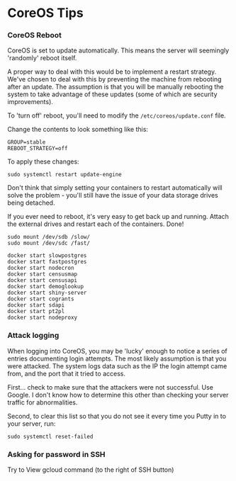 # CoreOS Tips

### CoreOS Reboot

CoreOS is set to update automatically.  This means the server will seemingly 'randomly' reboot itself.

A proper way to deal with this would be to implement a restart strategy.  We've chosen to deal with this by preventing the machine from rebooting after an update.  The assumption is that you will be manually rebooting the system to take advantage of these updates (some of which are security improvements).

To 'turn off' reboot, you'll need to modify the ```/etc/coreos/update.conf``` file. 

Change the contents to look something like this:

```
GROUP=stable
REBOOT_STRATEGY=off
```

To apply these changes:

```
sudo systemctl restart update-engine
```

Don't think that simply setting your containers to restart automatically will solve the problem - you'll still have the issue of your data storage drives being detached.

If you ever need to reboot, it's very easy to get back up and running.  Attach the external drives and restart each of the containers.  Done!

```
sudo mount /dev/sdb /slow/
sudo mount /dev/sdc /fast/

docker start slowpostgres
docker start fastpostgres
docker start nodecron
docker start censusmap
docker start censusapi
docker start demoglookup
docker start shiny-server
docker start cogrants
docker start sdapi
docker start pt2pl
docker start nodeproxy
```

### Attack logging

When logging into CoreOS, you may be 'lucky' enough to notice a series of entries documenting login attempts.  The most likely assumption is that you were attacked.  The system logs data such as the IP the login attempt came from, and the port that it tried to access.

First... check to make sure that the attackers were not successful.  Use Google.  I don't know how to determine this other than checking your server traffic for abnormalities.

Second, to clear this list so that you do not see it every time you Putty in to your server, run:

```
sudo systemctl reset-failed
```
### Asking for password in SSH

Try to View gcloud command (to the right of SSH button)
